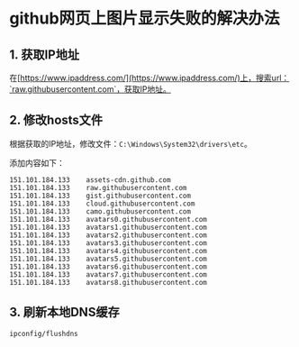 # github网页上图片显示失败的解决办法

## 1. 获取IP地址
在[https://www.ipaddress.com/](https://www.ipaddress.com/)上，搜索url：`raw.githubusercontent.com`，获取IP地址。

## 2. 修改hosts文件
根据获取的IP地址，修改文件：`C:\Windows\System32\drivers\etc`。

添加内容如下：
```shell
151.101.184.133    assets-cdn.github.com
151.101.184.133    raw.githubusercontent.com
151.101.184.133    gist.githubusercontent.com
151.101.184.133    cloud.githubusercontent.com
151.101.184.133    camo.githubusercontent.com
151.101.184.133    avatars0.githubusercontent.com
151.101.184.133    avatars1.githubusercontent.com
151.101.184.133    avatars2.githubusercontent.com
151.101.184.133    avatars3.githubusercontent.com
151.101.184.133    avatars4.githubusercontent.com
151.101.184.133    avatars5.githubusercontent.com
151.101.184.133    avatars6.githubusercontent.com
151.101.184.133    avatars7.githubusercontent.com
151.101.184.133    avatars8.githubusercontent.com
```

## 3. 刷新本地DNS缓存
```shell
ipconfig/flushdns
```
